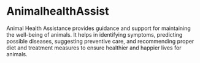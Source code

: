 # AnimalhealthAssist
Animal Health Assistance provides guidance and support for maintaining the well-being of animals. It helps in identifying symptoms, predicting possible diseases, suggesting preventive care, and recommending proper diet and treatment measures to ensure healthier and happier lives for animals.
